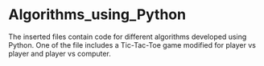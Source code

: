 # Algorithms_using_Python

The inserted files contain code for different algorithms developed using Python. 
One of the file includes a Tic-Tac-Toe game modified for player vs player and player vs computer.
